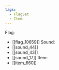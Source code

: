 ```yaml
---
tags:
  - FlagSet
  - Item
---
```

Flag:
- [[flag_10659]]
Sound:
- [[sound_44]]
- [[sound_43]]
- [[sound_17]]
Item:
- [[item_660]]
